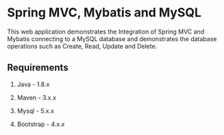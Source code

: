 # Spring MVC, Mybatis and MySQL

This web application demonstrates the Integration of Spring MVC and Mybatis connecting to a MySQL database and demonstrates the database operations such as Create, Read, Update and Delete.

## Requirements

1. Java - 1.8.x

2. Maven - 3.x.x

3. Mysql - 5.x.x

4. Bootstrap - 4.x.x
